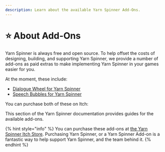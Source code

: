 ```yaml
---
description: Learn about the available Yarn Spinner Add-Ons.
---
```


# ⭐ About Add-Ons

Yarn Spinner is always free and open source. To help offset the costs of designing, building, and supporting Yarn Spinner, we provide a number of add-ons as paid extras to make implementing Yarn Spinner in your games easier for you.

At the moment, these include:

* [Dialogue Wheel for Yarn Spinner](dialogue-wheel/)
* [Speech Bubbles for Yarn Spinner](speech-bubbles/)

You can purchase both of these on Itch:

This section of the Yarn Spinner documentation provides guides for the available add-ons.

{% hint style="info" %}
You can purchase these add-ons at [the Yarn Spinner Itch Store](https://yarnspinnertool.itch.io). Purchasing Yarn Spinner, or a Yarn Spinner Add-on is a fantastic way to help support Yarn Spinner, and the team behind it.&#x20;
{% endhint %}
